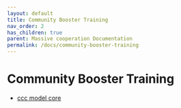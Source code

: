 ```yaml
---
layout: default
title: Community Booster Training
nav_order: 2
has_children: true
parent: Massive cooperation Documentation
permalink: /docs/community-booster-training
---
```


# Community Booster Training

- [ccc model core](/docs/ccc)
